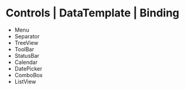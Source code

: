# Controls | DataTemplate | Binding

- Menu
- Separator
- TreeView
- ToolBar
- StatusBar
- Calendar
- DatePicker
- ComboBox
- ListView
